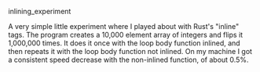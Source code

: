 inlining_experiment

A very simple little experiment where I played about with Rust's "inline" tags.  The program creates a 10,000 element array of integers and flips it 1,000,000 times.  It does it once with the loop body function inlined, and then repeats it with the loop body function not inlined.  On my machine I got a consistent speed decrease with the non-inlined function, of about 0.5%.
